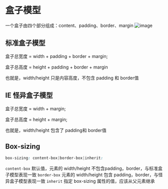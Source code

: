 # 盒子模型

一个盒子由四个部分组成：content、padding、border、margin
![image](https://static.vue-js.com/976789a0-8f9b-11eb-85f6-6fac77c0c9b3.png)

## 标准盒子模型

盒子总宽度 = width + padding + border + margin;

盒子总高度 = height + padding + border + margin

也就是，width/height 只是内容高度，不包含 padding 和 border值

## IE 怪异盒子模型

盒子总宽度 = width + margin;

盒子总高度 = height + margin;

也就是，width/height 包含了 padding和 border值

## Box-sizing

```css
box-sizing: content-box|border-box|inherit:
```

`content-box` 默认值，元素的 width/height 不包含padding，border，与标准盒子模型表现一致
`border-box` 元素的 width/height 包含 padding，border，与怪异盒子模型表现一致
`inherit` 指定 box-sizing 属性的值，应该从父元素继承
